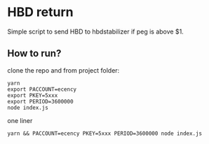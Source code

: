 # HBD return

Simple script to send HBD to hbdstabilizer if peg is above $1.

## How to run?

clone the repo and from project folder:

```
yarn
export PACCOUNT=ecency
export PKEY=5xxx
export PERIOD=3600000
node index.js
```

one liner

```
yarn && PACCOUNT=ecency PKEY=5xxx PERIOD=3600000 node index.js
```
